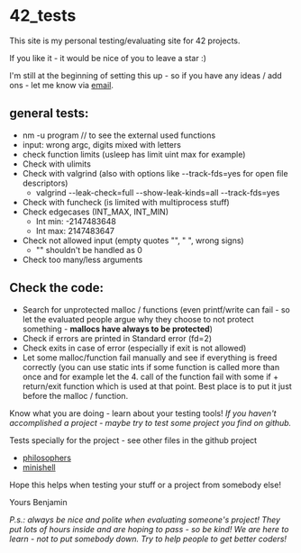 # 42_tests

This site is my personal testing/evaluating site for 42 projects.

If you like it - it would be nice of you to leave a star :)

I'm still at the beginning of setting this up - so if you have any ideas / add ons - let me know via [email](bpochlau@student.42vienna.com).

## general tests:
- nm -u program // to see the external used functions
- input: wrong argc, digits mixed with letters
- check function limits (usleep has limit uint max for example)
- Check with ulimits
- Check with valgrind (also with options like --track-fds=yes for open file descriptors)
	- valgrind --leak-check=full --show-leak-kinds=all --track-fds=yes
- Check with funcheck (is limited with multiprocess stuff)
- Check edgecases (INT_MAX, INT_MIN)
	- Int min: -2147483648
	- Int max: 2147483647
- Check not allowed input (empty quotes "", " ", wrong signs)
	- "" shouldn't be handled as 0
- Check too many/less arguments

## Check the code:
- Search for unprotected malloc / functions (even printf/write can fail - so let the evaluated people argue why they choose to not protect something - __mallocs have always to be protected__)
- Check if errors are printed in Standard error (fd=2)
- Check exits in case of error (especially if exit is not allowed)
- Let some malloc/function fail manually and see if everything is freed correctly (you can use static ints if some function is called more than once and for example let the 4. call of the function fail with some if + return/exit function which is used at that point. Best place is to put it just before the malloc / function.

Know what you are doing - learn about your testing tools!
_If you haven't accomplished a project - maybe try to test some project you find on github._

Tests specially for the project - see other files in the github project
- [philosophers](https://github.com/poechlauerbe/42_tests/tree/main/philosophers)
- [minishell](https://github.com/poechlauerbe/42_tests/tree/main/minishell)


Hope this helps when testing your stuff or a project from somebody else!

Yours
Benjamin

_P.s.: always be nice and polite when evaluating someone's project! They put lots of hours inside and are hoping to pass - so be kind! We are here to learn - not to put somebody down. Try to help people to get better coders!_
